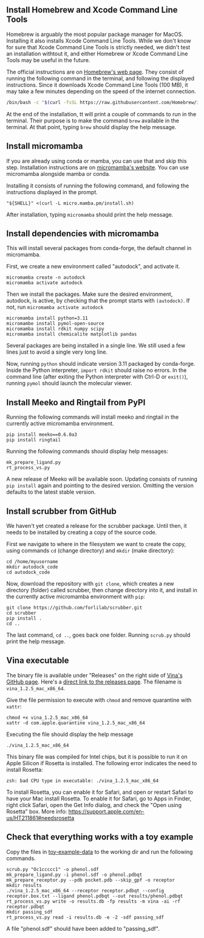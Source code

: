 ## Install Homebrew and Xcode Command Line Tools

Homebrew is arguably the most popular package manager for MacOS.
Installing it also installs Xcode Command Line Tools.
While we don't know for sure that Xcode Command Line Tools is strictly needed,
we didn't test an installation withtout it, and either Homebrew or Xcode Command
Line Tools may be useful in the future.

The official instructions are on [Homebrew's web page](https://brew.sh/). They consist of
running the following command in the terminal, and following the displayed instructions.
Since it downloads Xcode Command Line Tools (100 MB), it may take a
few minutes depending on the speed of the internet connection.

```sh
/bin/bash -c "$(curl -fsSL https://raw.githubusercontent.com/Homebrew/install/HEAD/install.sh)"
```

At the end of the installation, tt will print a couple of commands
to run in the terminal. Their purpose is to  make the command `brew` available
in the terminal. At that point, typing `brew` should display the help message.



## Install micromamba

If you are already using conda or mamba, you can use that and skip this step.
Installation instructions are on
[micromamba's website](https://mamba.readthedocs.io/en/latest/installation/micromamba-installation.html).
You can use micromamba alongside mamba or conda.

Installing it consists of running the following command, and following the
instructions displayed in the prompt.
```
"${SHELL}" <(curl -L micro.mamba.pm/install.sh)
```

After installation, typing `micromamba` should print the help message.



## Install dependencies with micromamba

This will install several packages from conda-forge, the default
channel in micromamba.

First, we create a new environment called "autodock", and activate it.
```
micromamba create -n autodock
micromamba activate autodock
```

Then we install the packages. Make sure the desired environment,
autodock, is active, by checking that the prompt starts with `(autodock)`.
If not, run `micromamba activate autodock`

```
micromamba install python=3.11
micromambe install pymol-open-source
micromamba install rdkit numpy scipy
micromamba install chemicalite matplotlib pandas
```

Several packages are being installed in a single line.
We still used a few lines just to avoid a single very long line.

Now, running `python` should indicate version 3.11 packaged by conda-forge.
Inside the Python interpreter, `import rdkit` should raise no errors.
In the command line (after exiting the Python interpreter with Ctrl-D or `exit()`),
running `pymol` should launch the molecular viewer.



## Install Meeko and Ringtail from PyPI

Running the following commands will install meeko and ringtail in
the currently active micromamba environment.

```
pip install meeko==0.6.0a3
pip install ringtail
```

Running the following commands should display help messages:
```
mk_prepare_ligand.py
rt_process_vs.py
```

A new release of Meeko will be available soon.
Updating consists of running `pip install` again and pointing to the
desired version. Omitting the version defaults to the latest stable version.



## Install scrubber from GitHub

We haven't yet created a release for the scrubber package. Until then, it
needs to be installed by creating a copy of the source code.

First we navigate to where in the filesystem we want to create the copy,
using commands `cd` (change directory) and `mkdir` (make directory):

```
cd /home/myusername
mkdir autodock_code
cd autodock_code
```

Now, download the repository with `git clone`, which creates a new directory (folder) called
scrubber, then change directory into it, and install in the currently active
micromamba environment with `pip`:

```
git clone https://github.com/forlilab/scrubber.git
cd scrubber
pip install .
cd ..
```

The last command, `cd ..`, goes back one folder.
Running `scrub.py` should print the help message.



## Vina executable

The binary file is available under "Releases" on the right side of
[Vina's GitHub page](https://github.com/ccsb-scripps/AutoDock-Vina).
Here's a [direct link to the releases page](https://github.com/ccsb-scripps/AutoDock-Vina/releases).
The filename is `vina_1.2.5_mac_x86_64`.


Give the file permission to execute with `chmod` and remove quarantine with `xattr`:

```
chmod +x vina_1.2.5_mac_x86_64
xattr -d com.apple.quarantine vina_1.2.5_mac_x86_64
```

Executing the file should display the help message
```
./vina_1.2.5_mac_x86_64 
```

This binary file was compiled for Intel chips, but it is possible to run it
on Apple Silicon if Rosetta is installed. The following error indicates the
need to install Rosetta:

```
zsh: bad CPU type in executable: ./vina_1.2.5_mac_x86_64
```

To install Rosetta, you can enable it for Safari, and open or restart Safari to have
your Mac install Rosetta. To enable it for Safari, go to Apps in Finder,
right click Safari, open the Get Info dialog, and check the "Open using Rosetta" box.
More info: https://support.apple.com/en-us/HT211861#needsrosetta



## Check that everything works with a toy example

Copy the files in [toy-example-data](../toy-example-data) to the working dir and run the following commands.

```
scrub.py "Oc1ccccc1" -o phenol.sdf
mk_prepare_ligand.py -i phenol.sdf -o phenol.pdbqt
mk_prepare_receptor.py --pdb pocket.pdb --skip_gpf -o receptor
mkdir results
./vina_1.2.5_mac_x86_64 --receptor receptor.pdbqt --config receptor.box.txt --ligand phenol.pdbqt --out results/phenol.pdbqt
rt_process_vs.py write -o results.db -fp results -m vina -ai -rf receptor.pdbqt
mkdir passing_sdf
rt_process_vs.py read -i results.db -e -2 -sdf passing_sdf
```

A file "phenol.sdf" should have been added to "passing\_sdf".
